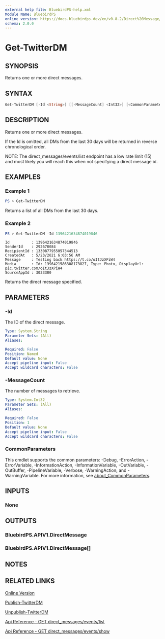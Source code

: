 ```yaml
---
external help file: BluebirdPS-help.xml
Module Name: BluebirdPS
online version: https://docs.bluebirdps.dev/en/v0.8.2/Direct%20Message/Get-TwitterDM
schema: 2.0.0
---
```


# Get-TwitterDM

## SYNOPSIS

Returns one or more direct messages.

## SYNTAX

```powershell
Get-TwitterDM [-Id <String>] [[-MessageCount] <Int32>] [<CommonParameters>]
```

## DESCRIPTION

Returns one or more direct messages.

If the Id is omitted, all DMs from the last 30 days will be returned in reverse chronological order.

NOTE: The direct_messages/events/list endpoint has a low rate limit (15) and most likely you will reach this when not specifying a direct message id.

## EXAMPLES

### Example 1

```powershell
PS > Get-TwitterDM
```

Returns a list of all DMs from the last 30 days.

### Example 2

```powershell
PS > Get-TwitterDM -Id 1396421634874019846
```

```text
Id          : 1396421634874019846
SenderId    : 292670084
RecipientId : 1330877955057344513
CreatedAt   : 5/23/2021 6:03:56 AM
Message     : Testing back https://t.co/oItJzXPiW4
Media       : Id: 1396421586308173827, Type: Photo, DisplayUrl: pic.twitter.com/oItJzXPiW4
SourceAppId : 3033300
```

Returns the direct message specified.

## PARAMETERS

### -Id

The ID of the direct message.

```yaml
Type: System.String
Parameter Sets: (All)
Aliases:

Required: False
Position: Named
Default value: None
Accept pipeline input: False
Accept wildcard characters: False
```

### -MessageCount

The number of messages to retrieve.

```yaml
Type: System.Int32
Parameter Sets: (All)
Aliases:

Required: False
Position: 1
Default value: None
Accept pipeline input: False
Accept wildcard characters: False
```

### CommonParameters

This cmdlet supports the common parameters: -Debug, -ErrorAction, -ErrorVariable, -InformationAction, -InformationVariable, -OutVariable, -OutBuffer, -PipelineVariable, -Verbose, -WarningAction, and -WarningVariable. For more information, see [about_CommonParameters](http://go.microsoft.com/fwlink/?LinkID=113216).

## INPUTS

### None

## OUTPUTS

### BluebirdPS.APIV1.DirectMessage

### BluebirdPS.APIV1.DirectMessage[]

## NOTES

## RELATED LINKS

[Online Version](https://docs.bluebirdps.dev/en/v0.8.2/Direct%20Message/Get-TwitterDM)

[Publish-TwitterDM](https://docs.bluebirdps.dev/en/v0.8.2/Direct%20Message/Publish-TwitterDM)

[Unpublish-TwitterDM](https://docs.bluebirdps.dev/en/v0.8.2/Direct%20Message/Unpublish-TwitterDM)

[Api Reference - GET direct_messages/events/list](https://developer.twitter.com/en/docs/twitter-api/v1/direct-messages/sending-and-receiving/api-reference/list-events)

[Api Reference - GET direct_messages/events/show](https://developer.twitter.com/en/docs/twitter-api/v1/direct-messages/sending-and-receiving/api-reference/get-event)
